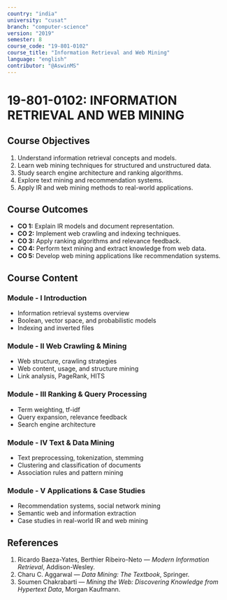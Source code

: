 ```yaml
---
country: "india"
university: "cusat"
branch: "computer-science"
version: "2019"
semester: 8
course_code: "19-801-0102"
course_title: "Information Retrieval and Web Mining"
language: "english"
contributor: "@AswinMS"
---
```


# 19-801-0102: INFORMATION RETRIEVAL AND WEB MINING

## Course Objectives
1. Understand information retrieval concepts and models.
2. Learn web mining techniques for structured and unstructured data.
3. Study search engine architecture and ranking algorithms.
4. Explore text mining and recommendation systems.
5. Apply IR and web mining methods to real-world applications.

## Course Outcomes
* **CO 1:** Explain IR models and document representation.
* **CO 2:** Implement web crawling and indexing techniques.
* **CO 3:** Apply ranking algorithms and relevance feedback.
* **CO 4:** Perform text mining and extract knowledge from web data.
* **CO 5:** Develop web mining applications like recommendation systems.

## Course Content

### Module - I Introduction
* Information retrieval systems overview
* Boolean, vector space, and probabilistic models
* Indexing and inverted files

### Module - II Web Crawling & Mining
* Web structure, crawling strategies
* Web content, usage, and structure mining
* Link analysis, PageRank, HITS

### Module - III Ranking & Query Processing
* Term weighting, tf-idf
* Query expansion, relevance feedback
* Search engine architecture

### Module - IV Text & Data Mining
* Text preprocessing, tokenization, stemming
* Clustering and classification of documents
* Association rules and pattern mining

### Module - V Applications & Case Studies
* Recommendation systems, social network mining
* Semantic web and information extraction
* Case studies in real-world IR and web mining

## References
1. Ricardo Baeza-Yates, Berthier Ribeiro-Neto — *Modern Information Retrieval*, Addison-Wesley.
2. Charu C. Aggarwal — *Data Mining: The Textbook*, Springer.
3. Soumen Chakrabarti — *Mining the Web: Discovering Knowledge from Hypertext Data*, Morgan Kaufmann.

